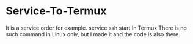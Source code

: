 # Service-To-Termux
It is a service order for example. service ssh start In Termux There is no such command in Linux only, but I made it and the code is also there. 
